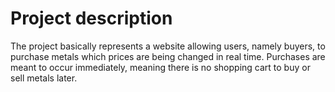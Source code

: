 # Project description

The project basically represents a website allowing users, namely buyers, 
to purchase metals which prices are being changed in real time.
Purchases are meant to occur immediately, meaning there is no shopping cart to buy or sell metals later.